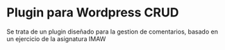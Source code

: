 # Plugin para Wordpress CRUD
Se trata de un plugin diseñado para la gestion de comentarios, basado en un ejercicio de la asignatura IMAW
